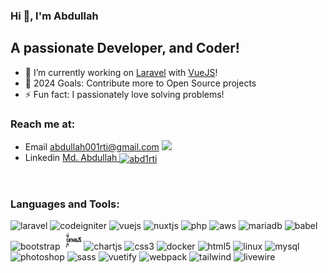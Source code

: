 ﻿### Hi 👋, I'm Abdullah

## A passionate Developer, and Coder!

- 🔭 I’m currently working on [Laravel][laravel] with [VueJS][vuejs]!
- 📝 2024 Goals: Contribute more to Open Source projects
- ⚡ Fun fact: I passionately love solving problems!

### Reach me at:

- Email <a href="https://www.gmail.com">abdullah001rti@gmail.com <img width="11" src="https://user-images.githubusercontent.com/5141132/50740364-7ea80880-1217-11e9-8faf-2348e31beedd.png"></a>
- Linkedin <a href="https://www.linkedin.com/in/abd1rti/">Md. Abdullah <img align="center" src="https://cdn.jsdelivr.net/npm/simple-icons@3.0.1/icons/linkedin.svg" alt="abd1rti" height="15" width="12" /></a>
<br />

### Languages and Tools:

<p align="left">
  <img src="https://cdn.worldvectorlogo.com/logos/laravel-1.svg" alt="laravel" width="30" height="30"/>  
  <img src="https://cdn.worldvectorlogo.com/logos/codeigniter.svg" alt="codeigniter" width="30" height="30"/> 
  <img src="https://cdn.jsdelivr.net/npm/@devicons/devicon/icons/vuejs/vuejs-original-wordmark.svg" alt="vuejs" width="30" height="30"/> 
  <img src="https://www.vectorlogo.zone/logos/nuxtjs/nuxtjs-icon.svg" alt="nuxtjs" width="30" height="30"/> 
  <img src="https://cdn.jsdelivr.net/npm/@devicons/devicon/icons/php/php-original.svg" alt="php" width="30" height="30"/> 
  <img src="https://www.vectorlogo.zone/logos/amazon_aws/amazon_aws-ar21.svg" alt="aws" width="40" height="30"/> 
  <img src="https://www.vectorlogo.zone/logos/mariadb/mariadb-icon.svg" alt="mariadb" width="30" height="30"/> 
  <img src="https://www.vectorlogo.zone/logos/babeljs/babeljs-icon.svg" alt="babel" width="30" height="30"/> 
  <img src="https://cdn.jsdelivr.net/npm/@devicons/devicon/icons/bootstrap/bootstrap-plain.svg" alt="bootstrap" width="30" height="30"/> 
  <img src="https://raw.githubusercontent.com/Hardik0307/Hardik0307/master/assets/canvasjs-charts.svg" alt="canvasjs" width="30" height="30"/> 
  <img src="https://www.chartjs.org/media/logo-title.svg" alt="chartjs" width="30" height="30"/>
  <img src="https://cdn.jsdelivr.net/npm/@devicons/devicon/icons/css3/css3-original-wordmark.svg" alt="css3" width="30" height="30"/> 
  <img src="https://cdn.jsdelivr.net/npm/@devicons/devicon/icons/docker/docker-original-wordmark.svg" alt="docker" width="30" height="30"/> 
  <img src="https://cdn.jsdelivr.net/npm/@devicons/devicon/icons/html5/html5-original-wordmark.svg" alt="html5" width="30" height="30"/> 
  <img src="https://cdn.jsdelivr.net/npm/@devicons/devicon/icons/linux/linux-original.svg" alt="linux" width="30" height="30"/> 
  <img src="https://cdn.jsdelivr.net/npm/@devicons/devicon/icons/mysql/mysql-original-wordmark.svg" alt="mysql" width="30" height="30"/> 
  <img src="https://cdn.jsdelivr.net/npm/@devicons/devicon/icons/photoshop/photoshop-plain.svg" alt="photoshop" width="30" height="30"/> 
  <img src="https://cdn.jsdelivr.net/npm/@devicons/devicon/icons/sass/sass-original.svg" alt="sass" width="30" height="30"/> 
  <img src="https://seeklogo.com/images/V/vuetify-logo-3BCF73C928-seeklogo.com.png" alt="vuetify" width="30" height="30"/> 
  <img src="https://cdn.jsdelivr.net/npm/@devicons/devicon/icons/webpack/webpack-original.svg" alt="webpack" width="30" height="30"/>
  <img src="https://www.vectorlogo.zone/logos/tailwindcss/tailwindcss-icon.svg" alt="tailwind" width="30" height="30"/>
  <img src="https://laravel-livewire.com/img/logo.svg" alt="livewire" width="30" height="30"/>
</p>


[linkedin]: https://www.linkedin.com/in/abd1rti/
[Facebook]: https://www.facebook.com/abd1rti
[laravel]: https://laravel.com
[vuejs]: https://vuejs.org
